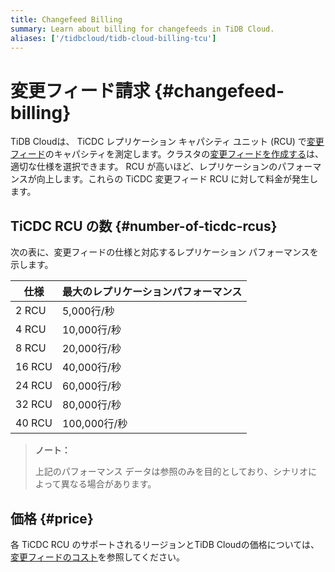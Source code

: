 ```yaml
---
title: Changefeed Billing
summary: Learn about billing for changefeeds in TiDB Cloud.
aliases: ['/tidbcloud/tidb-cloud-billing-tcu']
---
```


# 変更フィード請求 {#changefeed-billing}

TiDB Cloudは、 TiCDC レプリケーション キャパシティ ユニット (RCU) で[変更フィード](/tidb-cloud/changefeed-overview.md)のキャパシティを測定します。クラスタの[変更フィードを作成する](/tidb-cloud/changefeed-overview.md#create-a-changefeed)は、適切な仕様を選択できます。 RCU が高いほど、レプリケーションのパフォーマンスが向上します。これらの TiCDC 変更フィード RCU に対して料金が発生します。

## TiCDC RCU の数 {#number-of-ticdc-rcus}

次の表に、変更フィードの仕様と対応するレプリケーション パフォーマンスを示します。

| 仕様     | 最大のレプリケーションパフォーマンス |
| ------ | ------------------ |
| 2 RCU  | 5,000行/秒           |
| 4 RCU  | 10,000行/秒          |
| 8 RCU  | 20,000行/秒          |
| 16 RCU | 40,000行/秒          |
| 24 RCU | 60,000行/秒          |
| 32 RCU | 80,000行/秒          |
| 40 RCU | 100,000行/秒         |

> **ノート：**
>
> 上記のパフォーマンス データは参照のみを目的としており、シナリオによって異なる場合があります。

## 価格 {#price}

各 TiCDC RCU のサポートされるリージョンとTiDB Cloudの価格については、 [変更フィードのコスト](https://www.pingcap.com/tidb-cloud-pricing-details/#changefeed-cost)を参照してください。
